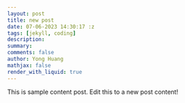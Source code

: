 ```yaml
---
layout: post
title: new post
date: 07-06-2023 14:30:17 :z
tags: [jekyll, coding]
description:
summary:
comments: false
author: Yong Huang
mathjax: false
render_with_liquid: true
---
```


This is sample content post.
Edit this to a new post content!
